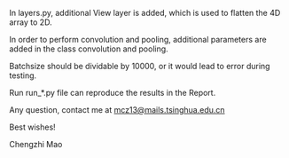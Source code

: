 
In layers.py, additional View layer is added, which is used to flatten the 4D array to 2D.

In order to perform convolution and pooling, additional parameters are added in the class convolution
and pooling.

Batchsize should be dividable by 10000, or it would lead to error during testing.

Run run_*.py file can reproduce the results in the Report.

Any question, contact me at mcz13@mails.tsinghua.edu.cn

Best wishes!

Chengzhi Mao

